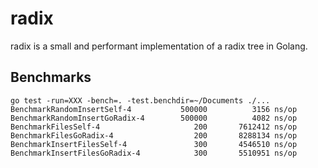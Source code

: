 radix
=====

radix is a small and performant implementation of a radix tree in Golang.

Benchmarks
----------

    go test -run=XXX -bench=. -test.benchdir=~/Documents ./...
    BenchmarkRandomInsertSelf-4           500000          3156 ns/op
    BenchmarkRandomInsertGoRadix-4        500000          4082 ns/op
    BenchmarkFilesSelf-4                     200       7612412 ns/op
    BenchmarkFilesGoRadix-4                  200       8288134 ns/op
    BenchmarkInsertFilesSelf-4               300       4546510 ns/op
    BenchmarkInsertFilesGoRadix-4            300       5510951 ns/op
